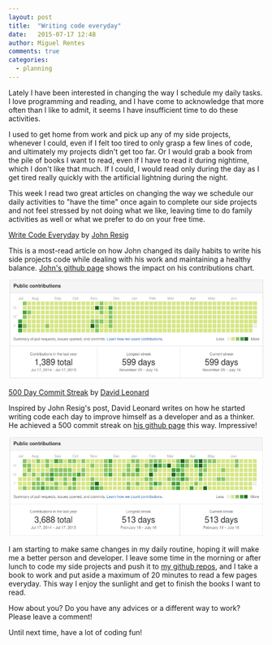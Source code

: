 ```yaml
---
layout: post
title:  "Writing code everyday"
date:   2015-07-17 12:48
author: Miguel Rentes
comments: true
categories:
  - planning
---
```


Lately I have been interested in changing the way I schedule my daily tasks. I love programming and reading, and I have come to acknowledge that more often than I like to admit, it seems I have insufficient time to do these activities.

I used to get home from work and pick up any of my side projects, whenever I could, even if I felt too tired to only grasp a few lines of code, and ultimately my projects didn't get too far. Or I would grab a book from the pile of books I want to read, even if I have to read it during nightime, which I don't like that much. If I could, I would read only during the day as I get tired really quickly with the artificial lightning during the night.

This week I read two great articles on changing the way we schedule our daily activities to "have the time" once again to complete our side projects and not feel stressed by not doing what we like, leaving time to do family activities as well or what we prefer to do on your free time.

[Write Code Everyday][writeCodeEveryday] by [John Resig][johnResig]

This is a most-read article on how John changed its daily habits to write his side projects code while dealing with his work and maintaining a healthy balance. [John's github page][johnResigGithub] shows the impact on his contributions chart.

![John Resig's github contributions](/img/johnResigGithubContributionsChart.png "John Resig's github contributions")

[500 Day Commit Streak][500daycommitstreak] by [David Leonard][davidLeonard]

Inspired by John Resig's post, David Leonard writes on how he started writing code each day to improve himself as a developer and as a thinker. He achieved a 500 commit streak on [his github page][davidLeonardGithub] this way. Impressive!

![David Leonard's github contributions](/img/davidLeonardGithubContributionsChart.png "David Leonard's github contributions")

I am starting to make same changes in my daily routine, hoping it will make me a better person and developer. I leave some time in the morning or after lunch to code my side projects and push it to [my github repos][myGithub], and I take a book to work and put aside a maximum of 20 minutes to read a few pages everyday. This way I enjoy the sunlight and get to finish the books I want to read.

How about you? Do you have any advices or a different way to work? Please leave a comment!

Until next time, have a lot of coding fun!

[writeCodeEveryday]: http://ejohn.org/blog/write-code-every-day/
[johnResig]: http://ejohn.org/about/
[johnResigGithub]: https://github.com/jeresig
[500daycommitstreak]: http://drksephy.github.io/2015/07/02/commit/
[davidLeonard]: http://drksephy.github.io/
[davidLeonardGithub]: https://github.com/drksephy
[myGithub]: https://github.com/rentes
